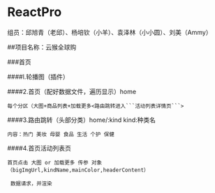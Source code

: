 # ReactPro
组员：邱旭青（老邱）、杨培钦（小羊）、袁泽林（小小圆）、刘美（Ammy）

##项目名称：云猴全球购

###首页

####l.轮播图（插件）

####2.首页（配好数据文件，遍历显示）home

	每个分区（大图+商品列表+加载更多<路由跳转进入```活动列表详情页```>
	
####3.路由跳转（头部分类）home/:kind   kind:种类名

 	内容：热门 美妆 母婴 食品 生活 个护 保健
 	
####4.首页活动列表页

	首页点击 大图 or 加载更多 传参 对象（bigImgUrl,kindName,mainColor,headerContent）
	
	 数据请求，并渲染
